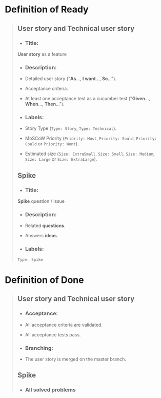 # Definition of Ready

>## User story and Technical user story
>
>* ### Title:
>
>  **User story** as a feature
>
>* ### Description:
>
>  - Detailed user story ("**As**..., **I want**..., **So**...").
>
>  - Acceptance criteria.
>
>  - At least one acceptance test as a cucumber test ("**Given**..., **When**..., **Then**...").
>
>* ### Labels:
>
>  - Story Type (`Type: Story`, `Type: Technical`).
>
>  - MoSCoW Priority (`Priority: Must`, `Priority: Sould`, `Priority: Could` or `Priority: Wont`).
>
>  - Estimated size (`Size: ExtraSmall`, `Size: Small`, `Size: Medium`, `Size: Large` or `Size: ExtraLarge`).
>
>## Spike
>
>* ### Title:
>
>  **Spike** question / issue
>
>* ### Description:
>
>  - Related **questions**.
>
>  - Answers **ideas**.
>
>* ### Labels:
>
>  `Type: Spike`


# Definition of Done

>## User story and Technical user story
>
>* ### Acceptance:
>
>  - All acceptance criteria are validated.
>
>  - All acceptance tests pass.
>
>* ### Branching:
>
>  - The user story is merged on the master branch.
>
>## Spike
>
>* ### All solved problems

